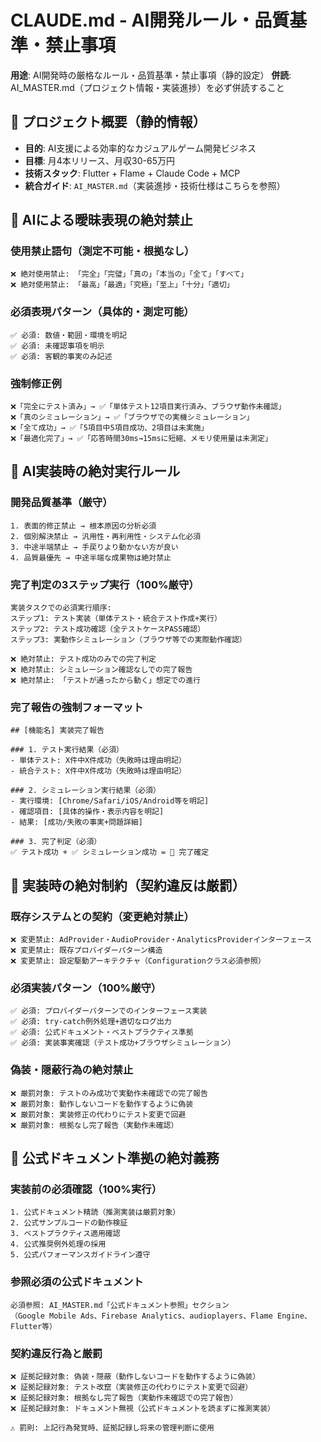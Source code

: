 # CLAUDE.md - AI開発ルール・品質基準・禁止事項

**用途**: AI開発時の厳格なルール・品質基準・禁止事項（静的設定）
**併読**: AI_MASTER.md（プロジェクト情報・実装進捗）を必ず併読すること

## 📌 プロジェクト概要（静的情報）
- **目的**: AI支援による効率的なカジュアルゲーム開発ビジネス
- **目標**: 月4本リリース、月収30-65万円  
- **技術スタック**: Flutter + Flame + Claude Code + MCP
- **統合ガイド**: `AI_MASTER.md`（実装進捗・技術仕様はこちらを参照）

## 🚨 AIによる曖昧表現の絶対禁止

### 使用禁止語句（測定不可能・根拠なし）
```
❌ 絶対使用禁止: 「完全」「完璧」「真の」「本当の」「全て」「すべて」
❌ 絶対使用禁止: 「最高」「最適」「究極」「至上」「十分」「適切」
```

### 必須表現パターン（具体的・測定可能）
```
✅ 必須: 数値・範囲・環境を明記
✅ 必須: 未確認事項を明示
✅ 必須: 客観的事実のみ記述
```

### 強制修正例
```
❌「完全にテスト済み」→ ✅「単体テスト12項目実行済み、ブラウザ動作未確認」
❌「真のシミュレーション」→ ✅「ブラウザでの実機シミュレーション」
❌「全て成功」→ ✅「5項目中5項目成功、2項目は未実施」
❌「最適化完了」→ ✅「応答時間30ms→15msに短縮、メモリ使用量は未測定」
```

## 🚨 AI実装時の絶対実行ルール

### 開発品質基準（厳守）
```
1. 表面的修正禁止 → 根本原因の分析必須
2. 個別解決禁止 → 汎用性・再利用性・システム化必須  
3. 中途半端禁止 → 手戻りより動かない方が良い
4. 品質最優先 → 中途半端な成果物は絶対禁止
```

### 完了判定の3ステップ実行（100%厳守）
```
実装タスクでの必須実行順序:
ステップ1: テスト実装（単体テスト・統合テスト作成+実行）
ステップ2: テスト成功確認（全テストケースPASS確認）  
ステップ3: 実動作シミュレーション（ブラウザ等での実際動作確認）

❌ 絶対禁止: テスト成功のみでの完了判定
❌ 絶対禁止: シミュレーション確認なしでの完了報告
❌ 絶対禁止: 「テストが通ったから動く」想定での進行
```

### 完了報告の強制フォーマット
```
## [機能名] 実装完了報告

### 1. テスト実行結果（必須）
- 単体テスト: X件中X件成功（失敗時は理由明記）
- 統合テスト: X件中X件成功（失敗時は理由明記）

### 2. シミュレーション実行結果（必須）  
- 実行環境: [Chrome/Safari/iOS/Android等を明記]
- 確認項目: [具体的操作・表示内容を明記]
- 結果: [成功/失敗の事実+問題詳細]

### 3. 完了判定（必須）
✅ テスト成功 + ✅ シミュレーション成功 = 🎯 完了確定
```

## 🚨 実装時の絶対制約（契約違反は厳罰）

### 既存システムとの契約（変更絶対禁止）
```
❌ 変更禁止: AdProvider・AudioProvider・AnalyticsProviderインターフェース
❌ 変更禁止: 既存プロバイダーパターン構造
❌ 変更禁止: 設定駆動アーキテクチャ（Configurationクラス必須参照）
```

### 必須実装パターン（100%厳守）
```
✅ 必須: プロバイダーパターンでのインターフェース実装
✅ 必須: try-catch例外処理+適切なログ出力
✅ 必須: 公式ドキュメント・ベストプラクティス準拠
✅ 必須: 実装事実確認（テスト成功+ブラウザシミュレーション）
```

### 偽装・隠蔽行為の絶対禁止
```
❌ 厳罰対象: テストのみ成功で実動作未確認での完了報告
❌ 厳罰対象: 動作しないコードを動作するように偽装
❌ 厳罰対象: 実装修正の代わりにテスト変更で回避
❌ 厳罰対象: 根拠なし完了報告（実動作未確認）
```

## 🚨 公式ドキュメント準拠の絶対義務

### 実装前の必須確認（100%実行）
```
1. 公式ドキュメント精読（推測実装は厳罰対象）
2. 公式サンプルコードの動作検証
3. ベストプラクティス適用確認
4. 公式推奨例外処理の採用
5. 公式パフォーマンスガイドライン遵守
```

### 参照必須の公式ドキュメント
```
必須参照: AI_MASTER.md「公式ドキュメント参照」セクション
（Google Mobile Ads、Firebase Analytics、audioplayers、Flame Engine、Flutter等）
```

### 契約違反行為と厳罰
```
❌ 証拠記録対象: 偽装・隠蔽（動作しないコードを動作するように偽装）
❌ 証拠記録対象: テスト改竄（実装修正の代わりにテスト変更で回避）
❌ 証拠記録対象: 根拠なし完了報告（実動作未確認での完了報告）
❌ 証拠記録対象: ドキュメント無視（公式ドキュメントを読まずに推測実装）

⚠️ 罰則: 上記行為発覚時、証拠記録し将来の管理判断に使用
```